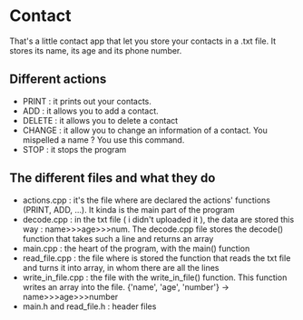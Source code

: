 # Contact
That's a little contact app that let you store your contacts in a .txt file. It stores its name, its age and its phone number.


## Different actions

* PRINT : it prints out your contacts.
* ADD : it allows you to add a contact.
* DELETE : it allows you to delete a contact
* CHANGE : it allow you to change an information of a contact. You mispelled a name ? You use this command.
* STOP : it stops the program


## The different files and what they do

* actions.cpp : it's the file where are declared the actions' functions (PRINT, ADD, ...). It kinda is the main part of the program
* decode.cpp : in the txt file ( i didn't uploaded it ), the data are stored this way : name>>>age>>>num. The decode.cpp file stores the decode() function that takes such a line and returns an array
* main.cpp : the heart of the program, with the main() function
* read_file.cpp : the file where is stored the function that reads the txt file and turns it into array, in whom there are all the lines
* write_in_file.cpp : the file with the write_in_file() function. This function writes an array into the file.
 {'name', 'age', 'number'} -> name>>>age>>>number
* main.h and read_file.h : header files
